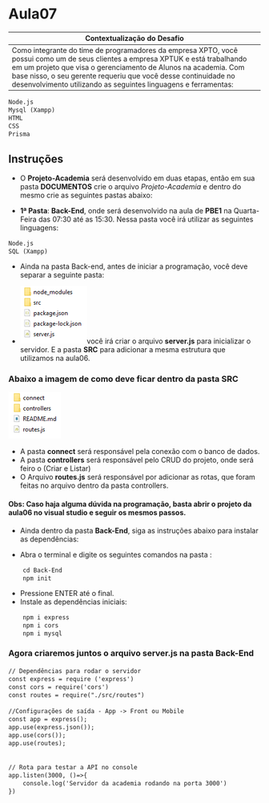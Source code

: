 # Aula07 

|Contextualização do Desafio|
|-|
|Como integrante do time de programadores da empresa XPTO, você possui como um de seus clientes a empresa XPTUK e está trabalhando em um projeto que visa o gerenciamento de Alunos na academia. Com base nisso, o seu gerente requeriu que você desse continuidade no desenvolvimento utilizando as seguintes linguagens e ferramentas: |

```
Node.js
Mysql (Xampp)
HTML
CSS
Prisma
```

## Instruções
- O **Projeto-Academia** será desenvolvido em duas etapas, então em sua pasta **DOCUMENTOS** crie o arquivo *Projeto-Academia* e dentro do mesmo crie as seguintes pastas abaixo:
 
- **1ª Pasta**: **Back-End**, onde será desenvolvido na aula de **PBE1** na Quarta-Feira das 07:30 até as 15:30. Nessa pasta você irá utilizar as seguintes linguagens:
  
```
Node.js
SQL (Xampp)
```
- Ainda na pasta Back-end, antes de iniciar a programação, você deve separar a seguinte pasta:
  
- ![alt text](image-1.png)você irá criar o arquivo **server.js** para inicializar o servidor. E a pasta **SRC** para adicionar a mesma estrutura que utilizamos na aula06.

### Abaixo a imagem de como deve ficar dentro da pasta SRC
  
![alt text](image-2.png)

- A pasta **connect** será responsável pela conexão com o banco de dados.
- A pasta **controllers** será responsável pelo CRUD do projeto, onde será feiro o (Criar e Listar)
- O Arquivo **routes.js** será responsável por adicionar as rotas, que foram feitas no arquivo dentro da pasta controllers. 

#### Obs: Caso haja alguma dúvida na programação, basta abrir o projeto da aula06 no visual studio e seguir os mesmos passos.

- Ainda dentro da pasta **Back-End**, siga as instruções abaixo para instalar as dependências:

- Abra o terminal e digite os seguintes comandos na pasta :
```
    cd Back-End
    npm init
```
- Pressione ENTER até o final.
- Instale as dependências iniciais:
```
    npm i express
    npm i cors
    npm i mysql
```
### Agora criaremos juntos o arquivo server.js na pasta Back-End
```
// Dependências para rodar o servidor
const express = require ('express')
const cors = require('cors')
const routes = require("./src/routes")

//Configurações de saída - App -> Front ou Mobile
const app = express();
app.use(express.json());
app.use(cors());
app.use(routes);


// Rota para testar a API no console
app.listen(3000, ()=>{
    console.log('Servidor da academia rodando na porta 3000')
})
``` 
